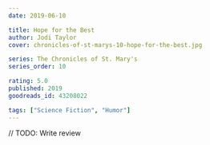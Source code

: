 ```yaml
---
date: 2019-06-10

title: Hope for the Best
author: Jodi Taylor
cover: chronicles-of-st-marys-10-hope-for-the-best.jpg

series: The Chronicles of St. Mary's
series_order: 10

rating: 5.0
published: 2019
goodreads_id: 43208022

tags: ["Science Fiction", "Humor"]
---
```


// TODO: Write review